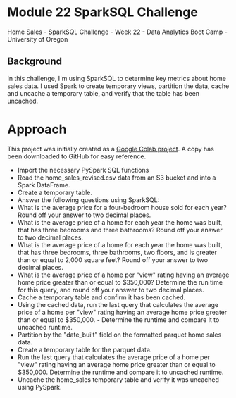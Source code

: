 # Module 22 SparkSQL Challenge
Home Sales - SparkSQL Challenge - Week 22 - Data Analytics Boot Camp - University of Oregon

## Background
In this challenge, I'm using SparkSQL to determine key metrics about home sales data. I used Spark to create temporary views, partition the data, cache and uncache a temporary table, and verify that the table has been uncached.

# Approach
This project was initially created as a [Google Colab project](https://colab.research.google.com/drive/1EWoheGOa2-MJ4qfTVcoyKXrHzp85ceXm?usp=sharing). A copy has been downloaded to GitHub for easy reference.


- Import the necessary PySpark SQL functions
- Read the home_sales_revised.csv data from an S3 bucket and into a Spark DataFrame.
- Create a temporary table.
- Answer the following questions using SparkSQL:
- What is the average price for a four-bedroom house sold for each year? Round off your answer to two decimal places.
- What is the average price of a home for each year the home was built, that has three bedrooms and three bathrooms? Round off your answer to two decimal places.
- What is the average price of a home for each year the home was built, that has three bedrooms, three bathrooms, two floors, and is greater than or equal to 2,000 square feet? Round off your answer to two decimal places.
- What is the average price of a home per "view" rating having an average home price greater than or equal to $350,000? Determine the run time for this query, and round off your answer to two decimal places.
- Cache a temporary table and confirm it has been cached.
- Using the cached data, run the last query that calculates the average price of a home per "view" rating having an average home price greater than or equal to $350,000. - Determine the runtime and compare it to uncached runtime.
- Partition by the "date_built" field on the formatted parquet home sales data.
- Create a temporary table for the parquet data.
- Run the last query that calculates the average price of a home per "view" rating having an average home price greater than or equal to $350,000. Determine the runtime and compare it to uncached runtime.
- Uncache the home_sales temporary table and verify it was uncached using PySpark.

